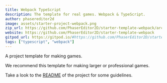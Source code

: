 ```yaml
---
title: Webpack TypeScript
description: The template for real games. Webpack & TypeScript.
author: phasereditor2d
image: assets/starter-project-webpack.png
zip_url: https://github.com/PhaserEditor2D/starter-template-webpack/archive/refs/heads/master.zip 
website: https://github.com/PhaserEditor2D/starter-template-webpack
gitpod_url: https://gitpod.io/#https://github.com/PhaserEditor2D/starter-template-webpack
tags: ["typescript", "webpack"]
---
```


A project template for making games.

We recommend this template for making larger or professional games.

Take a look to the [README](https://github.com/PhaserEditor2D/starter-template-webpack) of the project for some guidelines.
